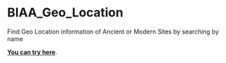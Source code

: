 # BIAA_Geo_Location
Find Geo Location information of Ancient or Modern Sites by searching by name

**[You can try here](https://biaa.pythonanywhere.com)**.

